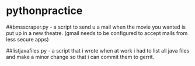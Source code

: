 # pythonpractice


##bmsscraper.py - a script to send u a mail when the movie you wanted is put up in a new theatre. (gmail needs to be configured to accept mails from less secure apps)

##listjavafiles.py - a script that i wrote when at work i had to list all java files and make a minor change so that i can commit them to gerrit. 


